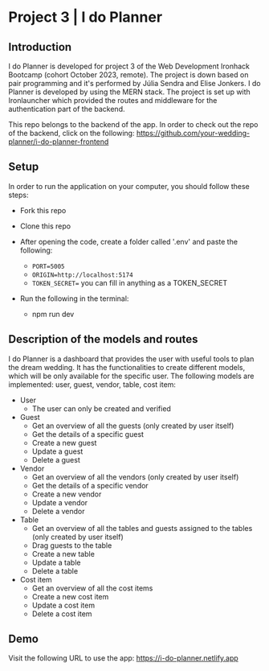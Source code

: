 # Project 3 | I do Planner 

## Introduction
I do Planner is developed for project 3 of the Web Development Ironhack Bootcamp (cohort October 2023, remote). The project is down based on pair programming and it's performed by Júlia Sendra and Elise Jonkers. I do Planner is developed by using the MERN stack. The project is set up with Ironlauncher which provided the routes and middleware for the authentication part of the backend.

This repo belongs to the backend of the app. In order to check out the repo of the backend, click on the following: https://github.com/your-wedding-planner/i-do-planner-frontend

## Setup
In order to run the application on your computer, you should follow these steps:
- Fork this repo
- Clone this repo
- After opening the code, create a folder called '.env' and paste the following:
    - `PORT=5005`
    - `ORIGIN=http://localhost:5174`
    - `TOKEN_SECRET=` you can fill in anything as a TOKEN_SECRET

- Run the following in the terminal:
    - npm run dev

## Description of the models and routes
I do Planner is a dashboard that provides the user with useful tools to plan the dream wedding. It has the functionalities to create different models, which will be only available for the specific user. The following models are implemented: user, guest, vendor, table, cost item:
- User
    - The user can only be created and verified
- Guest
    - Get an overview of all the guests (only created by user itself)
    - Get the details of a specific guest
    - Create a new guest
    - Update a guest
    - Delete a guest
- Vendor
    - Get an overview of all the vendors (only created by user itself)
    - Get the details of a specific vendor
    - Create a new vendor
    - Update a vendor
    - Delete a vendor
- Table
    - Get an overview of all the tables and guests assigned to the tables (only created by user itself)
    - Drag guests to the table
    - Create a new table
    - Update a table
    - Delete a table
- Cost item
    - Get an overview of all the cost items 
    - Create a new cost item
    - Update a cost item
    - Delete a cost item 

## Demo
Visit the following URL to use the app: https://i-do-planner.netlify.app
